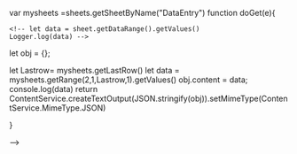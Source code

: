 <!-- node version 14.10 -->
<!-- google Scrpit Code -->


<!-- Do Post
const sheets = SpreadsheetApp.openByUrl("https://docs.google.com/spreadsheets/d/1cSuG9ExCXUmqxmUFjeX1g8UXujM0ypbZVAYs4u_OlGk/edit#gid=0");
 //if you have changed your sheet name then replace the below Sheet1 with your sheet name
const sheet = sheets.getSheetByName("DataEntry");
function doPost(e){
  let data = e?.parameter;
  let Id =data.CustomerID
  
  console.log(Id)
  const sheetData = sheet.getDataRange().getValues();
  let isExiest = sheetData.some((row)=>{
    return row[0] == Id
  })
   console.log(sheetData)
  if(isExiest){
    console.log('exiest')
    return ContentService.createTextOutput("Error!!!");
  }
  else{
    console.log('not exiest')
    if(data){
      sheet.appendRow([data.CustomerID,data.PhoneNo,data.PartnerName,data.IsAccepted]);
    }
    return ContentService.createTextOutput("Your message was successfully sent to the Googlesheet database!");
  }

  

}
   -->

   <!-- Do Get Data

<!-- // const sheets = SpreadsheetApp.openByUrl("https://docs.google.com/spreadsheets/d/1cSuG9ExCXUmqxmUFjeX1g8UXujM0ypbZVAYs4u_OlGk/edit#gid=0"); -->
var mysheets =sheets.getSheetByName("DataEntry")
	function doGet(e){
    <!-- // let Lastrow=mysheets.getLastRow()
    // let data=mysheets.getRange(2,1,Lastrow,1).getValues()
    //  console.log(data)
    //  let custumerId=e.parameter.custumerId
    //  return custumerId -->
      

    <!-- let data = sheet.getDataRange().getValues()
    Logger.log(data) -->

  let obj = {};
  <!-- // let data = sheet.getDataRange().getValues() -->
  let Lastrow= mysheets.getLastRow()
  let data = mysheets.getRange(2,1,Lastrow,1).getValues()
  obj.content = data;
  console.log(data)
  return ContentService.createTextOutput(JSON.stringify(obj)).setMimeType(ContentService.MimeType.JSON)
 
  }
  
<!-- // }  -->
-->
